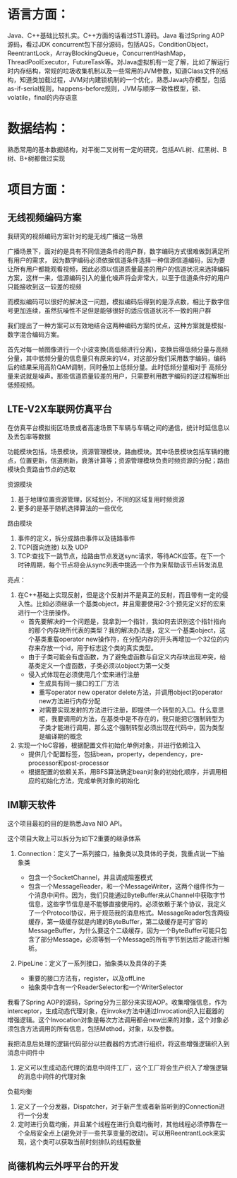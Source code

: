 

# 语言方面：

Java、C++基础比较扎实。C++方面的话看过STL源码。Java 看过Spring AOP源码，看过JDK concurrent包下部分源码，包括AQS，ConditionObject，ReentrantLock，ArrayBlockingQueue，ConcurrentHashMap，ThreadPoolExecutor，FutureTask等。对Java虚拟机有一定了解，比如了解运行时内存结构，常规的垃圾收集机制以及一些常用的JVM参数，知道Class文件的结构，知道类加载过程，JVM对内建锁机制的一个优化，熟悉Java内存模型，包括as-if-serial规则，happens-before规则，JVM与顺序一致性模型，锁、volatile，final的内存语意

# 数据结构：

熟悉常用的基本数据结构，对平衡二叉树有一定的研究，包括AVL树、红黑树、B树、B+树都做过实现

# 项目方面：

## 无线视频编码方案

我研究的视频编码方案针对的是无线广播这一场景

广播场景下，面对的是具有不同信道条件的用户群，数字编码方式很难做到满足所有用户的需求，
因为数字编码必须依据信道条件选择一种信源信道编码，因为要让所有用户都能观看视频，因此必须以信道质量最差的用户的信道状况来选择编码方案，这样一来，信源编码引入的量化噪声将会非常大，以至于信道条件好的用户只能接收到这一较差的视频


而模拟编码可以很好的解决这一问题，模拟编码后得到的是浮点数，相比于数字信号更加连续，虽然抗噪性不足但是能够很好的适应信道状况不一致的用户群

我们提出了一种方案可以有效地结合这两种编码方案的优点，这种方案就是模拟-数字混合编码方案。

首先对每一帧图像进行一个小波变换(高低频进行分离)，变换后得低频分量与高频分量，其中低频分量的信息量只有原来的1/4，对这部分我们采用数字编码，编码后的结果采用高阶QAM调制，同时叠加上低频分量。此时低频分量相对于
高频分量来说就是噪声。那些信道质量较差的用户，只需要利用数字编码的逆过程解析出低频视频。


## LTE-V2X车联网仿真平台

在仿真平台模拟街区场景或者高速场景下车辆与车辆之间的通信，统计时延信息以及丢包率等数据

功能模块包括，场景模块，资源管理模块，路由模块。其中场景模块包括车辆的撒点，位置更新，信道刷新，衰落计算等；资源管理模块负责时频资源的分配；路由模块负责路由节点的选取

资源模块
1. 基于地理位置资源管理，区域划分，不同的区域复用时频资源
2. 更多的是基于随机选择算法的一些优化


路由模块
1. 事件的定义，拆分成路由事件以及链路事件
2. TCP(面向连接) 以及 UDP
3. TCP:查找下一跳节点，给路由节点发送sync请求，等待ACK应答。在下一个时钟周期，每个节点将会从sync列表中挑选一个作为来帮助该节点转发消息


亮点：
1. 在C++基础上实现反射，但是这个反射并不是真正的反射，而且带有一定的侵入性。比如必须继承一个基类object，并且需要使用2-3个预先定义好的宏来进行一个注册操作。
	* 首先要解决的一个问题是，我拿到一个指针，我如何去识别这个指针指向的那个内存块所代表的类型？我的解决办法是，定义一个基类object，这个基类重载operator new操作符，在分配内存的开头再增加一个32位的内存来存放一个id，用于标志这个类的真实类型。
	* 由于子类可能会有虚函数，为了避免虚函数与自定义内存块出现冲突，给基类定义一个虚函数，子类必须以object为第一父类
	* 侵入式体现在必须使用几个宏来进行注册
		* 生成具有同一接口的工厂方法
		* 重写operator new operator delete方法，并调用object的operator new方法进行内存分配
		* 对需要实现发射的方法进行注册，即提供一个转型的入口。什么意思呢，我要调用的方法，在基类中是不存在的，我只能把它强制转型为子类才能进行调用，那么这个强制转型必须出现在代码中，因为类型是编译期的概念
1. 实现一个IoC容器，根据配置文件初始化单例对象，并进行依赖注入
	* 提供几个配置标签，包括bean，property，dependency，pre-processor和post-processor
	* 根据配置的依赖关系，用BFS算法确定bean对象的初始化顺序，并调用相应的初始化方法，完成单例对象的初始化



## IM聊天软件

这个项目最初的目的是熟悉Java NIO API。

这个项目大致上可以拆分为如下2重要的继承体系

1. Connection：定义了一系列接口，抽象类以及具体的子类，我重点说一下抽象类
	* 包含一个SocketChannel，并且调成阻塞模式
	* 包含一个MessageReader，和一个MessageWriter，这两个组件作为一个消息中间件。因为，我们只能通过ByteBuffer来从Channel中获取字节信息，这些字节信息是不能够直接使用的。必须依赖于某个协议，我定义了一个Protocol协议，用于规范我的消息格式。MessageReader包含两级缓存，第一级缓存就是内建的ByteBuffer，第二级缓存是可扩容的MessageBuffer，为什么要这个二级缓存，因为一个ByteBuffer可能只包含了部分Message，必须等到一个Message的所有字节到达后才能进行解析。

2. PipeLine：定义了一系列接口，抽象类以及具体的子类
	* 重要的接口方法有，register，以及offLine
	* 抽象类中含有一个ReaderSelector和一个WriterSelector


我看了Spring AOP的源码，Spring分为三部分来实现AOP。收集增强信息，作为interceptor，生成动态代理对象，在invoke方法中通过Invocation织入拦截器的增强逻辑。这个Invocation对象是每次方法调用都会new出来的对象，这个对象必须包含方法调用的所有信息，包括Method，对象，以及参数。

我把消息后处理的逻辑代码部分以拦截器的方式进行组织，将这些增强逻辑织入到消息中间件中
1. 定义可以生成动态代理的消息中间件工厂，这个工厂将会生产织入了增强逻辑的消息中间件的代理对象


负载均衡

1. 定义了一个分发器，Dispatcher，对于新产生或者新监听到的Connection进行一个分发
1. 定时进行负载均衡，并且某个线程在进行负载均衡时，其他线程必须停靠在一个全局安全点上(避免对于一些共享变量的改动)。可以用ReentrantLock来实现，这个类可以获取当前时刻排队的线程数量



## 尚德机构云外呼平台的开发


